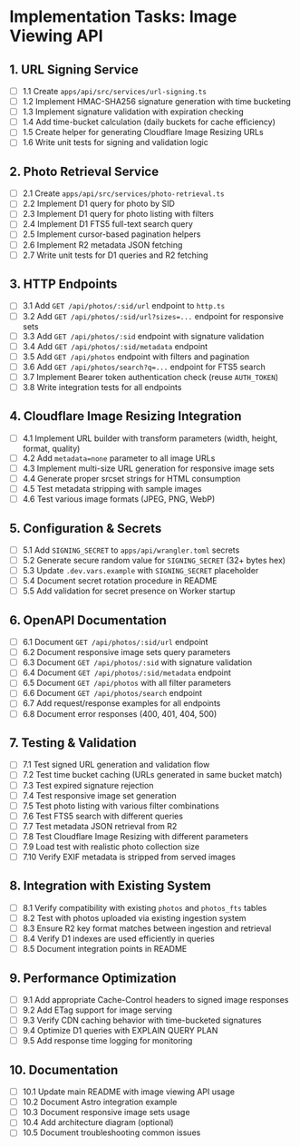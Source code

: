 # Implementation Tasks: Image Viewing API

## 1. URL Signing Service
- [ ] 1.1 Create `apps/api/src/services/url-signing.ts`
- [ ] 1.2 Implement HMAC-SHA256 signature generation with time bucketing
- [ ] 1.3 Implement signature validation with expiration checking
- [ ] 1.4 Add time-bucket calculation (daily buckets for cache efficiency)
- [ ] 1.5 Create helper for generating Cloudflare Image Resizing URLs
- [ ] 1.6 Write unit tests for signing and validation logic

## 2. Photo Retrieval Service
- [ ] 2.1 Create `apps/api/src/services/photo-retrieval.ts`
- [ ] 2.2 Implement D1 query for photo by SID
- [ ] 2.3 Implement D1 query for photo listing with filters
- [ ] 2.4 Implement D1 FTS5 full-text search query
- [ ] 2.5 Implement cursor-based pagination helpers
- [ ] 2.6 Implement R2 metadata JSON fetching
- [ ] 2.7 Write unit tests for D1 queries and R2 fetching

## 3. HTTP Endpoints
- [ ] 3.1 Add `GET /api/photos/:sid/url` endpoint to `http.ts`
- [ ] 3.2 Add `GET /api/photos/:sid/url?sizes=...` endpoint for responsive sets
- [ ] 3.3 Add `GET /api/photos/:sid` endpoint with signature validation
- [ ] 3.4 Add `GET /api/photos/:sid/metadata` endpoint
- [ ] 3.5 Add `GET /api/photos` endpoint with filters and pagination
- [ ] 3.6 Add `GET /api/photos/search?q=...` endpoint for FTS5 search
- [ ] 3.7 Implement Bearer token authentication check (reuse `AUTH_TOKEN`)
- [ ] 3.8 Write integration tests for all endpoints

## 4. Cloudflare Image Resizing Integration
- [ ] 4.1 Implement URL builder with transform parameters (width, height, format, quality)
- [ ] 4.2 Add `metadata=none` parameter to all image URLs
- [ ] 4.3 Implement multi-size URL generation for responsive image sets
- [ ] 4.4 Generate proper srcset strings for HTML consumption
- [ ] 4.5 Test metadata stripping with sample images
- [ ] 4.6 Test various image formats (JPEG, PNG, WebP)

## 5. Configuration & Secrets
- [ ] 5.1 Add `SIGNING_SECRET` to `apps/api/wrangler.toml` secrets
- [ ] 5.2 Generate secure random value for `SIGNING_SECRET` (32+ bytes hex)
- [ ] 5.3 Update `.dev.vars.example` with `SIGNING_SECRET` placeholder
- [ ] 5.4 Document secret rotation procedure in README
- [ ] 5.5 Add validation for secret presence on Worker startup

## 6. OpenAPI Documentation
- [ ] 6.1 Document `GET /api/photos/:sid/url` endpoint
- [ ] 6.2 Document responsive image sets query parameters
- [ ] 6.3 Document `GET /api/photos/:sid` with signature validation
- [ ] 6.4 Document `GET /api/photos/:sid/metadata` endpoint
- [ ] 6.5 Document `GET /api/photos` with all filter parameters
- [ ] 6.6 Document `GET /api/photos/search` endpoint
- [ ] 6.7 Add request/response examples for all endpoints
- [ ] 6.8 Document error responses (400, 401, 404, 500)

## 7. Testing & Validation
- [ ] 7.1 Test signed URL generation and validation flow
- [ ] 7.2 Test time bucket caching (URLs generated in same bucket match)
- [ ] 7.3 Test expired signature rejection
- [ ] 7.4 Test responsive image set generation
- [ ] 7.5 Test photo listing with various filter combinations
- [ ] 7.6 Test FTS5 search with different queries
- [ ] 7.7 Test metadata JSON retrieval from R2
- [ ] 7.8 Test Cloudflare Image Resizing with different parameters
- [ ] 7.9 Load test with realistic photo collection size
- [ ] 7.10 Verify EXIF metadata is stripped from served images

## 8. Integration with Existing System
- [ ] 8.1 Verify compatibility with existing `photos` and `photos_fts` tables
- [ ] 8.2 Test with photos uploaded via existing ingestion system
- [ ] 8.3 Ensure R2 key format matches between ingestion and retrieval
- [ ] 8.4 Verify D1 indexes are used efficiently in queries
- [ ] 8.5 Document integration points in README

## 9. Performance Optimization
- [ ] 9.1 Add appropriate Cache-Control headers to signed image responses
- [ ] 9.2 Add ETag support for image serving
- [ ] 9.3 Verify CDN caching behavior with time-bucketed signatures
- [ ] 9.4 Optimize D1 queries with EXPLAIN QUERY PLAN
- [ ] 9.5 Add response time logging for monitoring

## 10. Documentation
- [ ] 10.1 Update main README with image viewing API usage
- [ ] 10.2 Document Astro integration example
- [ ] 10.3 Document responsive image sets usage
- [ ] 10.4 Add architecture diagram (optional)
- [ ] 10.5 Document troubleshooting common issues
